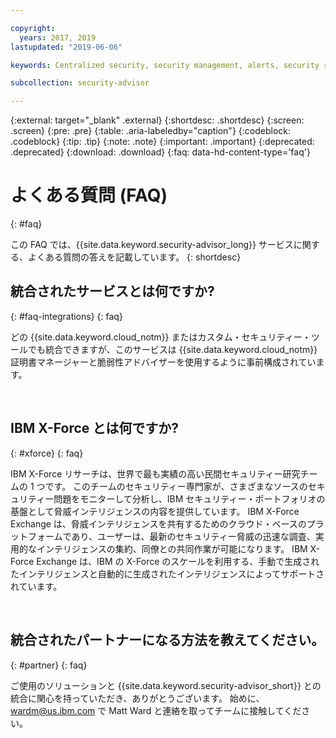 ```yaml
---

copyright:
  years: 2017, 2019
lastupdated: "2019-06-06"

keywords: Centralized security, security management, alerts, security risk, insights, threat detection

subcollection: security-advisor

---
```



{:external: target="_blank" .external}
{:shortdesc: .shortdesc}
{:screen: .screen}
{:pre: .pre}
{:table: .aria-labeledby="caption"}
{:codeblock: .codeblock}
{:tip: .tip}
{:note: .note}
{:important: .important}
{:deprecated: .deprecated}
{:download: .download}
{:faq: data-hd-content-type='faq'}


# よくある質問 (FAQ)
{: #faq}

この FAQ では、{{site.data.keyword.security-advisor_long}} サービスに関する、よくある質問の答えを記載しています。
{: shortdesc}


## 統合されたサービスとは何ですか?
{: #faq-integrations}
{: faq}

どの {{site.data.keyword.cloud_notm}} またはカスタム・セキュリティー・ツールでも統合できますが、このサービスは {{site.data.keyword.cloud_notm}} 証明書マネージャーと脆弱性アドバイザーを使用するように事前構成されています。

</br>

## IBM X-Force とは何ですか?
{: #xforce}
{: faq}

IBM X-Force リサーチは、世界で最も実績の高い民間セキュリティー研究チームの 1 つです。 このチームのセキュリティー専門家が、さまざまなソースのセキュリティー問題をモニターして分析し、IBM セキュリティー・ポートフォリオの基盤として脅威インテリジェンスの内容を提供しています。 IBM X-Force Exchange は、脅威インテリジェンスを共有するためのクラウド・ベースのプラットフォームであり、ユーザーは、最新のセキュリティー脅威の迅速な調査、実用的なインテリジェンスの集約、同僚との共同作業が可能になります。 IBM X-Force Exchange は、IBM の X-Force のスケールを利用する、手動で生成されたインテリジェンスと自動的に生成されたインテリジェンスによってサポートされています。

</br>

## 統合されたパートナーになる方法を教えてください。
{: #partner}
{: faq}

ご使用のソリューションと {{site.data.keyword.security-advisor_short}} との統合に関心を持っていただき、ありがとうございます。 始めに、wardm@us.ibm.com で Matt Ward と連絡を取ってチームに接触してください。
